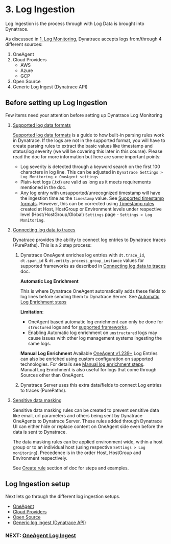 # 3. Log Ingestion

Log Ingestion is the process through with Log Data is brought into Dynatrace. 

As discussed in [1. Log Monitoring](1.%20Log%20Monitoring.md), Dynatrace accepts logs from/through 4 different sources:
1. OneAgent
2. Cloud Providers
	- AWS
	- Azure
	- GCP
3. Open Source
4. Generic Log Ingest (Dynatrace API)

## Before setting up Log Ingestion
Few items need your attention before setting up Dynatrace Log Monitoring
1. [Supported log data formats](https://www.dynatrace.com/support/help/shortlink/log-monitoring-supported-format)
	
	[Supported log data formats](https://www.dynatrace.com/support/help/shortlink/log-monitoring-supported-format) is a guide to how built-in parsing rules work in Dynatrace. If the logs are not in the supported format, you will have to create parsing rules to extract the basic values like timestamp and status/log severity (we will be covering this later in this course). Please read the doc for more information but here are some important points:
	- Log severity is detected through a keyword search on the first 100 characters in log line. This can be adjusted in `Dynatrace Settings > Log Monitoring > OneAgent settings`
	- Plain-text logs (.txt) are valid as long as it meets requirements mentioned in the doc.
	- Any log entry with unsupported/unrecognized timestamp will have the ingestion time as the `timestamp` value. See [Supported timestamp formats](https://www.dynatrace.com/support/help/how-to-use-dynatrace/log-monitoring/log-monitoring-configuration/timestamp-data-format).  However, this can be corrected using [Timestamp rules](https://www.dynatrace.com/support/help/shortlink/log-monitoring-timestamp-configuration#timestamp-rules) created at Host, HostGroup or Environment levels under respective level (Host/HostGroup/Global) `Settings` page -  `Settings > Log Monitoring`.

2. [Connecting log data to traces](https://www.dynatrace.com/support/help/shortlink/log-monitoring-log-enrichment)
   
	Dynatrace provides the ability to connect log entries to Dynatrace traces (PurePaths). This is a 2 step process:
	1. Dynatrace OneAgent enriches log entries with `dt.trace_id`, `dt.span_id` & `dt.entity.process_group_instance` values for supported frameworks as described in [Connecting log data to traces](https://www.dynatrace.com/support/help/shortlink/log-monitoring-log-enrichment) doc. 
	   
	   **Automatic Log Enrichment**
	   
	   This is where Dynatrace OneAgent automatically adds these fields to log lines before sending them to Dynatrace Server. See [Automatic Log Enrichment steps](https://www.dynatrace.com/support/help/shortlink/log-monitoring-log-enrichment#enabledisable-automatic-log-enrichment-for-a-specific-technology) 
	   
	   **Limitation**: 
	   - OneAgent based automatic log enrichment can only be done for `structured` logs and for [supported frameworks](https://www.dynatrace.com/support/help/shortlink/log-monitoring-log-enrichment#supported-frameworks). 
	   - Enabling Automatic log enrichment on `unstructured` logs may cause issues with other log management systems ingesting the same logs.
	   
	   **Manual Log Enrichment** 
	   Available [OneAgent v1.239+](Checklists/Minimum%20Dynatrace%20Versions.md)
	   Log Entries can also be enriched using custom configuration on supported technologies. For details see [Manual log enrichment steps](How-tos/Manual%20log%20enrichment%20steps.md).  
	   Manual Log Enrichment is also useful for logs that come through Sources other than OneAgent.
	   
	2. Dynatrace Server uses this extra data/fields to connect Log entries to traces (PurePaths). 
	
3. [Sensitive data masking](https://www.dynatrace.com/support/help/shortlink/log-monitoring-mask-sensitive-data)
	
	Sensitive data masking rules can be created to prevent sensitive data like email, url parameters and others being sent by Dynatrace OneAgents to Dynatrace Server. These rules added through Dynatrace UI can either hide or replace content on OneAgent side even before the data is sent to Dynatrace.

	The data masking rules can be applied environment wide, within a host group or to an individual host (using respective `Settings > Log monitoring`). Precedence is in the order Host, HostGroup and Environment respectively.

	See [Create rule](https://www.dynatrace.com/support/help/shortlink/log-monitoring-mask-sensitive-data#create-rule) section of doc for steps and examples.

## Log Ingestion setup

Next lets go through the different log ingestion setups.
- [OneAgent](3.1%20OneAgent%20)
- [Cloud Providers](3.2%20Cloud%20Providers%20)
- [Open Source](3.3%20Open%20Source%20)
- [Generic log ingest (Dynatrace API)](3.4%20Generic%20log%20ingest%20(Dynatrace%20API).md)

### NEXT: [OneAgent Log Ingest](3.1%20OneAgent.md)